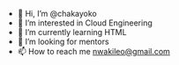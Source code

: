 - 👋 Hi, I’m @chakayoko
- 👀 I’m interested in Cloud Engineering
- 🌱 I’m currently learning HTML
- 💞️ I’m looking for mentors
- 📫 How to reach me nwakileo@gmail.com
